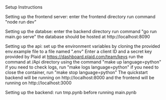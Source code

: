 Setup Instructions

Setting up the frontend server:
enter the frontend directory
run command "node run dev"

Setting up the databse:
enter the backend directory
run command "go run main.go serve"
the database should be hosted at http://localhost:8090

Setting up the api:
set up the environment variables by cloning the provided env.example file
to a file named ".env"
Enter a client ID and a secret key provided by Plaid at https://dashboard.plaid.com/team/keys
run the command at /Api directory using the command "make up language=python"
if you need to check logs, run "make logs language=python"
if you need to close the container, run "make stop language=python"
The quickstart backend will be running on http://localhost:8000 and the frontend will be running on http://localhost:3000

Setting up the backend:
run tmp.pynb before running main.pynb
